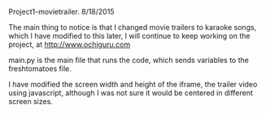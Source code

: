 Project1-movietrailer. 8/18/2015

The main thing to notice is that I changed movie trailers to karaoke songs, which I have modified to this later, I will continue to keep working on the project, at http://www.ochiguru.com

main.py is the main file that runs the code, which sends variables to the freshtomatoes file.

I have modified the screen width and height of the iframe, the trailer video using javascript, although I was not sure it would be centered in different screen sizes.


